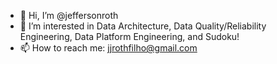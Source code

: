 - 👋 Hi, I’m @jeffersonroth
- 👀 I’m interested in Data Architecture, Data Quality/Reliability Engineering, Data Platform Engineering, and Sudoku!
- 📫 How to reach me: jjrothfilho@gmail.com
